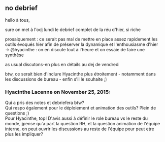 ## no debrief



hello à tous,  
  
sure on met à l'odj lundi le debrief complet de la réu d'hier, si riche  
  
prosaiquement : ce serait pas mal de mettre en place assez rapidement les
outils évoqués hier afin de préserver la dynamique et l'enthousiasme d'hier
-&gt; @hyacinthe : on en discute tout à l'heure et on essaie de faire une synthèse  
  
as usual discutons-en plus en détails au dej de vendredi  
  
btw, ce serait bien d'inclure Hyacinthe plus étroitement - notamment dans les
discussions de bureau - enfin s'il le souhaite ;)



### **Hyacinthe Lacenne** on November 25, 2015:



Qui a pris des notes et debriefera btw?  
Qui respo également pour le déploiement et animation des outils? Plein de
questions ;)  
Pour Hyacinthe, top! D'avis aussi à définir le role bureau vs le reste du monde,
jpense qu'a part la question RH, et la question animation de l'équipe interne,
on peut ouvrir les discussions au reste de l'équipe pour peut etre plus les
impliquer?



